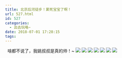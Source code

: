 ```yaml
---
title: 北京后河徒步！累死宝宝了啊！
url: 527.html
id: 527
categories:
  - 出去玩咯~
date: 2018-07-01 17:28:15
tags:
---
```


  啥都不说了，我姚叔叔是真的帅！~ [![](http://www.binkatherine.com/wordpress/wp-content/uploads/2018/08/IMG_2759-e1535362203891-225x300.jpg)](http://www.binkatherine.com/wordpress/wp-content/uploads/2018/08/IMG_2759.jpg) [![](http://www.binkatherine.com/wordpress/wp-content/uploads/2018/08/IMG_2767-300x225.jpg)](http://www.binkatherine.com/wordpress/wp-content/uploads/2018/08/IMG_2767.jpg) [![](http://www.binkatherine.com/wordpress/wp-content/uploads/2018/08/IMG_2766-300x225.jpg)](http://www.binkatherine.com/wordpress/wp-content/uploads/2018/08/IMG_2766.jpg) [![](http://www.binkatherine.com/wordpress/wp-content/uploads/2018/08/IMG_2765-300x225.jpg)](http://www.binkatherine.com/wordpress/wp-content/uploads/2018/08/IMG_2765.jpg) [![](http://www.binkatherine.com/wordpress/wp-content/uploads/2018/08/IMG_2764-300x225.jpg)](http://www.binkatherine.com/wordpress/wp-content/uploads/2018/08/IMG_2764.jpg) [![](http://www.binkatherine.com/wordpress/wp-content/uploads/2018/08/IMG_2761-e1535362150262-225x300.jpg)](http://www.binkatherine.com/wordpress/wp-content/uploads/2018/08/IMG_2761.jpg) [![](http://www.binkatherine.com/wordpress/wp-content/uploads/2018/08/IMG_2760-e1535362176164-225x300.jpg)](http://www.binkatherine.com/wordpress/wp-content/uploads/2018/08/IMG_2760.jpg)